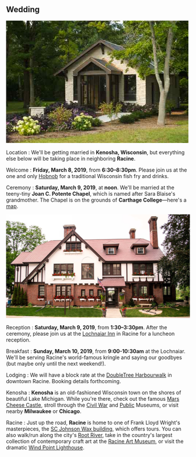 ## Wedding

<img src="/images/chapel.jpg" class="inset" />

Location
: We'll be getting married in **Kenosha, Wisconsin**, but everything else below will be taking place in neighboring **Racine**.

Welcome
: **Friday, March 8, 2019**, from **6:30–8:30pm**. Please join us at the one and only [Hobnob](https://www.thehobnob.com/) for a traditional Wisconsin fish fry and drinks.

Ceremony
: **Saturday, March 9, 2019**, at **noon**. We'll be married at the teeny-tiny **Joan C. Potente Chapel**, which is named after Sara Blaise's grandmother. The Chapel is on the grounds of **Carthage College**—here's a [map](https://www.carthage.edu/live/files/3314-campus-map-flat-versionpdf).

<img src="/images/lochnaiar.jpg" class="inset" />

Reception
: **Saturday, March 9, 2019**, from **1:30–3:30pm**. After the ceremony, please join us at the [Lochnaiar Inn](https://www.lochnaiarinn.com/) in Racine for a luncheon reception.

Breakfast
: **Sunday, March 10, 2019**, from **9:00-10:30am** at the Lochnaiar. We'll be serving Racine's world-famous kringle and saying our goodbyes (but maybe only until the next weekend!).

Lodging
: We will have a block rate at the [DoubleTree Harbourwalk](https://doubletree3.hilton.com/en/hotels/wisconsin/doubletree-by-hilton-hotel-racine-harbourwalk-RACGLDT/index.html) in downtown Racine. Booking details forthcoming.

Kenosha
: **Kenosha** is an old-fashioned Wisconsin town on the shores of beautiful Lake Michigan. While you're there, check out the famous [Mars Cheese Castle](https://www.marscheese.com/), stroll through the [Civil War](https://museums.kenosha.org/civilwar/) and [Public](https://museums.kenosha.org/public/) Museums, or visit nearby **Milwaukee** or **Chicago**.

Racine
: Just up the road, **Racine** is home to one of Frank Lloyd Wright's masterpieces, the [SC Johnson Wax building](http://www.scjohnson.com/en/company/visiting.aspx), which offers tours. You can also walk/run along the city's [Root River](http://www.rootrivercouncil.org/experience-the-root/root-river-pathway/), take in the country's largest collection of contemporary craft art at the [Racine Art Museum](https://www.ramart.org/), or visit the dramatic [Wind Point Lighthouse](http://windpointlighthouse.org/).
